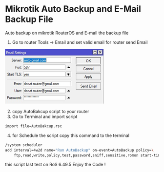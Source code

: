 # Mikrotik Auto Backup and E-Mail Backup File
Auto backup on mikrotik RouterOS and E-mail the backup file
1. Go to router Tools → Email and set valid email for router send Email

<img src="Email.jpg">

2. copy AutoBakcup script to your router
3. Go to Terminal and import script
```bash script
import file=AutoBakcup.rsc
```
4. for Schedule the script copy this command to the terminal
```bash script
/system scheduler
add interval=4w2d name="Run AutoBackup" on-event=AutoBackup policy=\
    ftp,read,write,policy,test,password,sniff,sensitive,romon start-time=startup
```
this script last test on RoS 6.49.5
Enjoy the Code !

